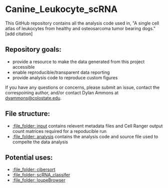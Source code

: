 # Canine_Leukocyte_scRNA

This GitHub repository contains all the analysis code used in, "A single cell atlas of leukocytes from healthy and osteosarcoma tumor bearing dogs." [add citation]

## Repository goals: 
- provide a resource to make the data generated from this project accessible
- enable reproducible/transparent data reporting
- provide analysis code to reproduce custom figures

If you have any questions or concerns, please submit an issue, contact the correspoining author, and/or contact Dylan Ammons at dyammons@colostate.edu.

## File structure:
- [:file\_folder: input](/input) contains relevent metadata files and Cell Ranger output count matrices required for a repoducible run
- [:file\_folder: analysis](/analysis) contains the analysis code and source file used to compelte the data analysis

## Potential uses:
- [:file\_folder: cibersort](/cibersort)
- [:file\_folder: scRNA_classifer](/scRNA_classifer)
- [:file\_folder: loupeBrowser](/loupeBrowser)

